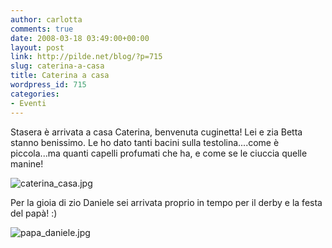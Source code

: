 ```yaml
---
author: carlotta
comments: true
date: 2008-03-18 03:49:00+00:00
layout: post
link: http://pilde.net/blog/?p=715
slug: caterina-a-casa
title: Caterina a casa
wordpress_id: 715
categories:
- Eventi
---
```


Stasera è arrivata a casa Caterina, benvenuta cuginetta! Lei e zia Betta stanno benissimo.
Le ho dato tanti bacini sulla testolina....come è piccola...ma quanti capelli profumati che ha, e come se le ciuccia quelle manine!

![caterina_casa.jpg]({{baseurl}}/uploads/2008/03/caterina_casa.jpg)




Per la gioia di zio Daniele sei arrivata proprio in tempo per il derby e la festa del papà! :)




![papa_daniele.jpg]({{baseurl}}/uploads/2008/03/papa_daniele.jpg)




